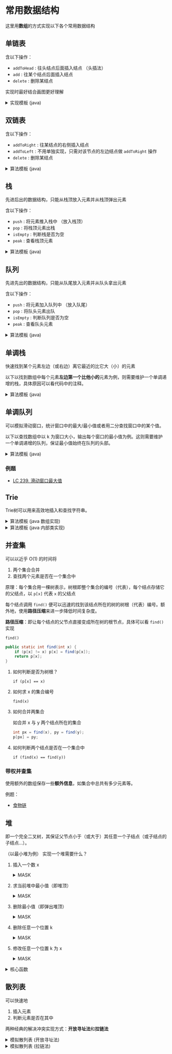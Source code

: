 # 常用数据结构

这里用**数组**的方式实现以下各个常用数据结构

## 单链表

含以下操作：
- `addToHead` : 往头结点后面插入结点 （头插法）
- `add` : 往某个结点后面插入结点
- `delete` : 删除某结点

实现时最好结合画图更好理解
<details>
<summary>实现模板 (java)</summary>

```java
static int N = 100010; // 开的数组大小，根据需求去开
    
// e: 结点 i 的值
// ne: 结点 i 的 next 值
// head: 头结点指向哪个下标
// idx: 当前用到了哪个点
static int[] e = new int[N], ne = new int[N];
static int head = -1, idx = 0;

public static void addToHead(int x) {
    e[idx] = x;
    ne[idx] = head;
    head = idx;
    idx ++;
}

public static void add(int k, int x) {
    e[idx] = x;
    ne[idx] = ne[k];
    ne[k] = idx;
    idx++;
}

public static void delete(int k) {
    ne[k] = ne[ne[k]];
}
```

</details>

## 双链表

含以下操作：
- `addToRight` : 往某结点的右侧插入结点
- `addToLeft` : 不用单独实现，只需对该节点的左边结点做 `addToRight` 操作
- `delete` : 删除某结点

<details>
<summary>算法模板 (java)</summary>

```java
static int N = 100010; // 开的数组大小，根据需求去开

// e: 结点 i 的值
// l: 结点 i 的 left 值 (即左侧结点)
// r: 结点 i 的 right 值 (即右侧结点)
// head: 头结点指向哪个下标
// idx: 当前用到了哪个点
static int[] e = new int[N], l = new int[N], r = new int[N];
static int idx;

public static void init() {
    // 注：这里idx = 0 为左端点， idx = 1 为右端点, 所以 idx 从 2 开始
    r[0] = 1;
    l[1] = 0;
    idx = 2;
}

// 在节点 k 的右侧插入
public static void insertToRight(int k, int x) {
    e[idx] = x;
    r[idx] = r[k];
    l[idx] = k;
    l[r[k]] = idx;
    r[k] = idx;
    idx++;
}

// 删除节点 k
public static void delete(int k) {
    l[r[k]] = l[k];
    r[l[k]] = r[k];
}
```

</details>

## 栈

先进后出的数据结构，只能从栈顶放入元素并从栈顶弹出元素

含以下操作：
- `push` : 将元素推入栈中 （放入栈顶）
- `pop` : 将栈顶元素出栈 
- `isEmpty` : 判断栈是否为空
- `peak` : 查看栈顶元素

<details>
<summary>算法模板 (java)</summary>

```java
static int N = 100010; // 开的数组大小，根据需求去开
    
static int[] stk = new int[N]; // 栈底层的数组
static int tt = 0; // 指向栈顶的指针，这里以 tt = 1 开始表示栈中有元素

public static void push(int x) {
    stk[++tt] = x;
}

public static void pop() {
    tt--;
}

public static boolean isEmpty() {
    return tt <= 0;
}

public static int peak() {
    return stk[tt];
}
```

</details>

## 队列

先进先出的数据结构，只能从队尾放入元素并从队头拿出元素

含以下操作：
- `push` : 将元素加入队列中 （放入队尾）
- `pop` : 将队头元素出队 
- `isEmpty` : 判断队列是否为空
- `peak` : 查看队头元素

<details>
<summary>算法模板 (java)</summary>

```java
static int N = 100010; // 开的数组大小，根据需求去开
    
static int[] q = new int[N]; // 队列底层的数组
static int hh = 0, tt = -1; // hh 代表指向队头元素，tt 代表指向队尾元素 （tt 从 0 开始表示队列有元素）

public static void push(int x) {
    q[++tt] = x;
}

public static int pop() {
    return (hh++);
}

public static boolean isEmpty () {
    return hh > tt;
}

public static int peak() {
    return q[hh];
}
```

</details>


## 单调栈

快速找到某个元素左边（或右边）离它最近的比它大（小）的元素

以下以找到数组中每个元素**左边第一个比他小的**元素为例，则需要维护一个单调递增的栈，具体原因可以看代码中的注释。
<details>
<summary>算法模板 (java)</summary>

```java
static int N = 100010; // 开的数组大小，根据需求去开
    
static int[] q = new int[N]; // 栈底层的数组，模拟栈
static int tt = -1; // 指向栈顶的指针，这里以 tt = 1 开始表示栈中有元素）

// 遍历 a 数组
for (int i = 0; i < n; i++) {
    int x = a[i];
    
    // 若当前元素比栈顶元素小或相等则弹出栈顶元素
    // 因为 当前元素 比起 栈顶元素 而言，比栈顶元素离 x 近且又比它小，栈顶元素对之后的元素就无用了
    while (tt >= 0 && q[tt] >= x) tt--; 
    
    if (tt < 0) System.out.print(-1 + " "); // 若栈中无元素，返回 -1
    else System.out.print(q[tt] + " ");
    
    q[++tt] = x;
}
```

</details>

## 单调队列

可以模拟滑动窗口，统计窗口中的最大/最小值或者用二分查找窗口中的某个值。

以下以查找数组中以 k 为窗口大小，输出每个窗口的最小值为例。这则需要维护一个单调递增的队列，保证最小值始终在队列的头部。

<details>
<summary>算法模板 (java)</summary>

```java
static int N = 100010; // 开的数组大小，根据需求去开
    
static int[] q = new int[N]; // 队列底层的数组，注：存放的是下标，而非元素本身
static int hh = 0, tt = -1; // hh 代表指向队头元素，tt 代表指向队尾元素 （tt 从 0 开始表示队列有元素）
        
hh = 0; tt = -1;
for (int i = 0; i < n; i++) {
    // 若队列大于窗口大小，则从头部开始出队直到符合窗口大小
    if (hh <= tt && i - k + 1 > q[hh]) hh++;
    

    // 从队尾开始淘汰比 当前元素a[i] 大的元素，维护一个单调增队列
    while (hh <= tt && a[q[tt]] >= a[i]) tt--;
    q[++tt] = i;
    
    if (i >= k - 1) wr.write(a[q[hh]] + " "); // 单调增队列最小值在队头
}
```

</details>

### 例题
- [LC 239. 滑动窗口最大值](https://leetcode-cn.com/problems/sliding-window-maximum/)

## Trie

Trie树可以用来高效地插入和查找字符串。

<details>
<summary>算法模板 (java 数组实现)</summary>

```java
static int N = 100010;
static int[][] son = new int[N][26];
static int[] cnt = new int[N];
static int idx = 0;

public static void insert(String word) {
    int p = 0;
    
    for (char c : word.toCharArray()) {
        int u = c -'a';
        if (son[p][u] == 0) son[p][u] = ++idx;
        p = son[p][u];
    }
    
    cnt[p]++;
}

public static int query(String word) {
    int p = 0;
    
    for (char c : word.toCharArray()) {
        int u = c - 'a';
        if (son[p][u] == 0) return 0;
        p = son[p][u];
    }
    
    return cnt[p];
}
```

</details>

<details>
<summary>算法模板 (java 内部类实现)</summary>

```java
static class Node {
    Node[] children = new Node[26];
    int cnt = 0;
}

public void insert(Node root, String word) {
    Node p = root;
    
    for (char c : word.toCharArray()) {
        int u = c -'a';
        if (p.children[u] == null) p.children[u] = new Node();
        p = p.children[u];
    }
    
    p.cnt++;
}

public int query(Node root, String word) {
    Node p = root;
    
    for (char c : word.toCharArray()) {
        int u = c - 'a';
        if (p.children[u] == null) return 0;
        p = p.children[u];
    }
    
    return p.cnt;
}
```

</details>

## 并查集

可以以近乎 O(1) 的时间将
1. 两个集合合并
2. 查找两个元素是否在一个集合中

原理：每个集合用一棵树表示，树根即整个集合的编号（代表），每个结点存储它的父结点，以 `p[x]` 代表 `x` 的父结点

每个结点调用 `find()` 便可以迅速的找到该结点所在的树的树根（代表）编号。额外地，使用**路径压缩**来进一步降低时间复杂度。

**路径压缩**：即让每个结点的父节点直接变成所在树的根节点，具体可以看 `find()` 实现

`find()`
```java
public static int find(int x) {
    if (p[x] != x) p[x] = find(p[x]);
    return p[x];
}
```

1. 如何判断是否为树根？

    `if (p[x] == x)`

2. 如何求 x 的集合编号

    `find(x)`

3. 如何合并两集合

    如合并 x 与 y 两个结点所在的集合
    ```java
    int px = find(x), py = find(y);
    p[px] = py;

4. 如何判断两个结点是否在一个集合中

    `if (find(x) == find(y))`

### 带权并查集

使用额外的数组保存一些**额外信息**，如集合中总共有多少元素等。

例题：
- [食物链](https://www.acwing.com/problem/content/242/)

## 堆

即一个完全二叉树，其保证父节点小于（或大于）其任意一个子结点（或子结点的子结点...）。

（以最小堆为例）
实现一个堆需要什么？

1. 插入一个数 x
    <details>
    <summary>MASK</summary>

    ```java
    heap[++size] = x;
    up(x); // 上浮
    ```

    </details>
    
2. 求当前堆中最小值（即堆顶）
    <details>
    <summary>MASK</summary>
    
    `return heap[1]; // 默认下标从 1 开始`

    </details>

3. 删除最小值（即弹出堆顶）
    <details>
    <summary>MASK</summary>
    
    ```java
    heap[1] = heap[size];
    size--;
    down(1); // 下沉
    ```

    </details>

4. 删除任意一个位置 k
    <details>
    <summary>MASK</summary>
    
    ```java
    heap[k] = heap[size];
    size--;
    down(k); // 下沉
    ```

    </details>
    
5. 修改任意一个位置 k 为 x
    <details>
    <summary>MASK</summary>
    
    ```java
    heap[k] = x;
    // 因为不知道当前 x 应该上浮还是下沉，所以索性都做一遍，不会对结果造成影响
    down(k); // 下沉
    up(k); // 上浮
    ```

    </details>

<details>
<summary>核心函数</summary>

```java
int[] h; // 存储堆的底层数组，默认下标从 1 开始
int size; // 堆的大小

// 将位置 u 下沉
public static void down(int u) {
    int t = u;
    if (2*u <= size && h[2*u] < h[t]) t = 2*u;
    if (2*u + 1 <= size && h[2*u+1] < h[t]) t = 2*u + 1;
    
    if (u != t) {
        swap(u, t);
        down(t);
    }
}

public static void swap(int x, int y) {
    int tmp = h[x];
    h[x] = h[y];
    h[y] = tmp;
}
```

</details>

## 散列表

可以快速地
1. 插入元素
2. 判断元素是否在其中

两种经典的解决冲突实现方式：**开放寻址法**和**拉链法**

<details>
<summary>模拟散列表 (开放寻址法)</summary>

```java
import java.util.Scanner;
import java.util.Arrays;

class Main {
    
    static final int N = 200003; // 通常要开本来数据限制的 2~3 倍，为了减少冲突
    static final int INF = 0x3f; // 大于 1e9 的量级，可以看作无穷
    static int[] h = new int[N];
    
    public static int find(int x) {
        int k = (x % N + N) % N; // 额外 +N 再 %N 是为了防止出现负数
        
        while (h[k] != INF && h[k] != x) {
            k++;
            if (k == N) k = 0;
        }
        
        return k;
    }
    
    public static void main(String[] args) {
        Scanner sc = new Scanner(System.in);
        
        int n = Integer.parseInt(sc.nextLine());
        Arrays.fill(h, INF);
        
        while ((n--) > 0) {
            String[] line = sc.nextLine().split(" ");
            char od = line[0].charAt(0);
            int x = Integer.parseInt(line[1]);
            int k = find(x);
            
            if (od == 'I') {
                // 1. 插入元素
                h[k] = x;
            } else {
                // 2. 查找是否包含元素
                if (h[k] != INF) System.out.println("Yes");
                else System.out.println("No");
            }
        }
    }
}
```

</details>

<details>
<summary>模拟散列表 (拉链法)</summary>

```java
import java.util.Scanner;
import java.util.Arrays;

class Main {
    
    static int N = 100003; // 为了减少冲突，最好取质数 （某研究的结论）
    static int[] e = new int[N], ne = new int[N], h = new int[N];
    static int idx = 0;
    
    public static void insert(int x) {
        int k = (x % N + N) % N; // 额外 +N 再 %N 是为了防止出现负数
        
        e[idx] = x;
        ne[idx] = h[k];
        h[k] = idx++;
    }
    
    public static boolean query(int x) {
        int k = (x % N + N) % N;
        
        for (int i = h[k]; i != -1; i = ne[i]) {
            if (e[i] == x) return true;
        }
        
        return false;
    }
    
    public static void main(String[] args) {
        Scanner sc = new Scanner(System.in);
        
        int m = sc.nextInt();
        sc.nextLine();
        
        Arrays.fill(h, -1);
        
        while ((m--) > 0) {
            String[] line = sc.nextLine().split(" ");
            char od = line[0].charAt(0);
            int x = Integer.parseInt(line[1]);
            
            if (od == 'I') {
                // 1. 插入元素
                insert(x);
            } else {
                // 2. 查找是否包含元素
                if (query(x)) System.out.println("Yes");
                else System.out.println("No");
            }
        }
    }
}
```

</details>